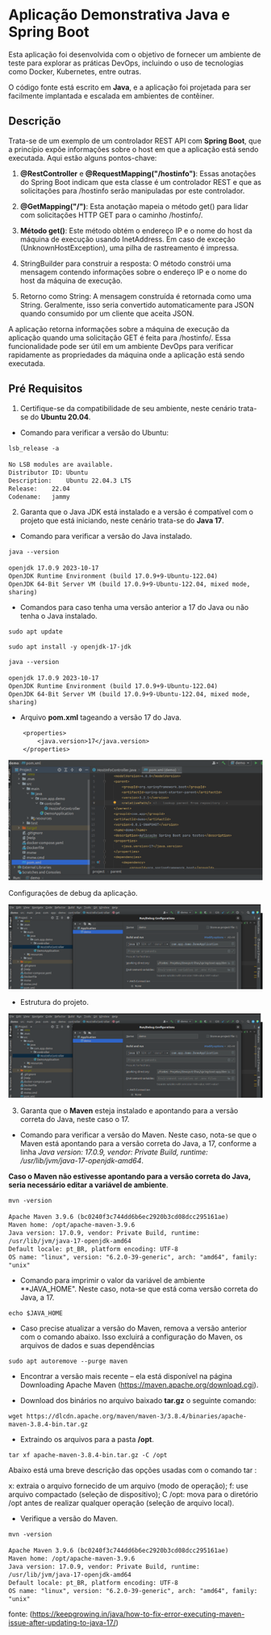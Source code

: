 
# Aplicação Demonstrativa Java e Spring Boot 

Esta aplicação foi desenvolvida com o objetivo de fornecer um ambiente de teste para explorar as práticas DevOps, incluindo o uso de tecnologias como Docker, Kubernetes, entre outras. 

O código fonte está escrito em **Java**, e a aplicação foi projetada para ser facilmente implantada e escalada em ambientes de contêiner.

## Descrição

Trata-se de um exemplo de um controlador REST API com **Spring Boot**, que a princípio expõe informações sobre o host em que a aplicação está sendo executada. Aqui estão alguns pontos-chave:

1. **@RestController** e **@RequestMapping("/hostinfo")**: Essas anotações do Spring Boot indicam que esta classe é um controlador REST e que as solicitações para /hostinfo serão manipuladas por este controlador.

2. **@GetMapping("/")**: Esta anotação mapeia o método get() para lidar com solicitações HTTP GET para o caminho /hostinfo/.

3. **Método get()**: Este método obtém o endereço IP e o nome do host da máquina de execução usando InetAddress. Em caso de exceção (UnknownHostException), uma pilha de rastreamento é impressa.

4. StringBuilder para construir a resposta: O método constrói uma mensagem contendo informações sobre o endereço IP e o nome do host da máquina de execução.

5. Retorno como String: A mensagem construída é retornada como uma String. Geralmente, isso seria convertido automaticamente para JSON quando consumido por um cliente que aceita JSON.

A aplicação retorna informações sobre a máquina de execução da aplicação quando uma solicitação GET é feita para /hostinfo/. Essa funcionalidade pode ser útil em um ambiente DevOps para verificar rapidamente as propriedades da máquina onde a aplicação está sendo executada.

## Pré Requisitos

1. Certifique-se da compatibilidade de seu ambiente, neste cenário trata-se do **Ubuntu 20.04**.

- Comando para verificar a versão do Ubuntu:

```hcl
lsb_release -a

No LSB modules are available.
Distributor ID:	Ubuntu
Description:	Ubuntu 22.04.3 LTS
Release:	22.04
Codename:	jammy
```

2. Garanta que o Java JDK está instalado e a versão é compatível com o projeto que está iniciando, neste cenário trata-se do **Java 17**.

- Comando para verificar a versão do Java instalado.

```hcl
java --version

openjdk 17.0.9 2023-10-17
OpenJDK Runtime Environment (build 17.0.9+9-Ubuntu-122.04)
OpenJDK 64-Bit Server VM (build 17.0.9+9-Ubuntu-122.04, mixed mode, sharing)

```

- Comandos para caso tenha uma versão anterior a 17 do Java ou não tenha o Java instalado.

```hcl
sudo apt update
```

```hcl
sudo apt install -y openjdk-17-jdk
```

```hcl
java --version

openjdk 17.0.9 2023-10-17
OpenJDK Runtime Environment (build 17.0.9+9-Ubuntu-122.04)
OpenJDK 64-Bit Server VM (build 17.0.9+9-Ubuntu-122.04, mixed mode, sharing)

```

- Arquivo **pom.xml** tageando a versão 17 do Java.

```hcl
	<properties>
		<java.version>17</java.version>
	</properties>
```

![imagem](imagens/pomxml.png)


Configurações de debug da aplicação.

![imagem](imagens/debug-configurations.png)


- Estrutura do projeto.

![imagem](imagens/debug-configurations.png)


3. Garanta que o **Maven** esteja instalado e apontando para a versão correta do Java, neste caso o 17.

- Comando para verificar a versão do Maven. Neste caso, nota-se que o Maven está apontando para a versão correta do Java, a 17, conforme a linha *Java version: 17.0.9, vendor: Private Build, runtime: /usr/lib/jvm/java-17-openjdk-amd64*. 

**Caso o Maven não estivesse apontando para a versão correta do Java, seria necessário editar a variável de ambiente**.

```hcl
mvn -version

Apache Maven 3.9.6 (bc0240f3c744dd6b6ec2920b3cd08dcc295161ae)
Maven home: /opt/apache-maven-3.9.6
Java version: 17.0.9, vendor: Private Build, runtime: /usr/lib/jvm/java-17-openjdk-amd64
Default locale: pt_BR, platform encoding: UTF-8
OS name: "linux", version: "6.2.0-39-generic", arch: "amd64", family: "unix"
```

- Comando para imprimir o valor da variável de ambiente **JAVA_HOME". Neste caso, nota-se que está coma versão correta do Java, a 17.

```hcl
echo $JAVA_HOME
```

- Caso precise atualizar a versão do Maven, remova a versão anterior com o comando abaixo. Isso excluirá a configuração do Maven, os arquivos de dados e suas dependências

```hcl
sudo apt autoremove --purge maven
```

- Encontrar a versão mais recente – ela está disponível na página Downloading Apache Maven (https://maven.apache.org/download.cgi).


- Download dos binários no arquivo baixado **tar.gz** o seguinte comando:

```hcl
wget https://dlcdn.apache.org/maven/maven-3/3.8.4/binaries/apache-maven-3.8.4-bin.tar.gz
```

- Extraindo os arquivos para a pasta **/opt**.

```hcl
tar xf apache-maven-3.8.4-bin.tar.gz -C /opt
```

Abaixo está uma breve descrição das opções usadas com o comando tar :

x: extraia o arquivo fornecido de um arquivo (modo de operação);
f: use arquivo compactado (seleção de dispositivo);
C /opt: mova para o diretório /opt antes de realizar qualquer operação (seleção de arquivo local).

- Verifique a versão do Maven.

```hcl
mvn -version

Apache Maven 3.9.6 (bc0240f3c744dd6b6ec2920b3cd08dcc295161ae)
Maven home: /opt/apache-maven-3.9.6
Java version: 17.0.9, vendor: Private Build, runtime: /usr/lib/jvm/java-17-openjdk-amd64
Default locale: pt_BR, platform encoding: UTF-8
OS name: "linux", version: "6.2.0-39-generic", arch: "amd64", family: "unix"
```

fonte: (https://keepgrowing.in/java/how-to-fix-error-executing-maven-issue-after-updating-to-java-17/)
